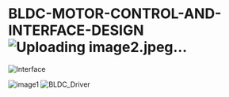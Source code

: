 # BLDC-MOTOR-CONTROL-AND-INTERFACE-DESIGN![Uploading image2.jpeg…]()
![Interface](https://user-images.githubusercontent.com/112414454/230738225-8593e15c-1643-485e-9fdc-1f3a6b514853.jpeg)

![image1](https://user-images.githubusercontent.com/112414454/230738262-d94db8a7-e364-4e8c-9a61-2ca0e5108669.jpeg)
![BLDC_Driver](https://user-images.githubusercontent.com/112414454/230738263-9fcd6531-cd45-4f9c-85cb-efc18a2796db.jpeg)
